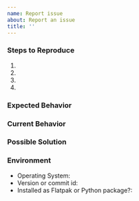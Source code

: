 ```yaml
---
name: Report issue
about: Report an issue
title: ''
---
```


<!--- Provide a general summary of the issue in the title above -->

### Steps to Reproduce
<!--- Provide an unambiguous set of steps to reproduce this bug, or remove
      this section if this is not a bug -->
1.
2.
3.
4.

### Expected Behavior
<!--- If you're suggesting a change/improvement, tell us how it should work -->
<!--- If you're describing a bug, tell us what should happen -->

### Current Behavior
<!--- If suggesting a change/improvement, explain the difference from current behavior -->
<!--- If describing a bug:
      - tell us what happens instead of the expected behavior.
      - paste any error messages seen on the console.
-->

### Possible Solution
<!---
    This section is optional. Please suggest a fix/reason for the bug, or ideas
    how to implement the addition or change.

    Is this a new feature? Are you willing to implement it? We are always
    happy to welcome new developers and to provide guidance for implementing new features.
-->

### Environment
<!--- Include as many relevant details about the environment you experienced the bug in -->
<!--- If Gourmand was downloaded from Github, you should have some funny alphanumeric characters
      in the filename, such as the 5ad618be in gourmet-5ad618be-py3-none-any.whl -->
* Operating System:
* Version or commit id:
* Installed as Flatpak or Python package?:
